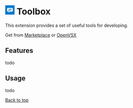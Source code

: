 # <img src="resources/logo.png" width="30"> Toolbox

This extension provides a set of useful tools for developing.

Get from 
[Marketplace](https://marketplace.visualstudio.com/items?itemName=caiqichang.vscode-toolbox) 
or 
[OpenVSX](https://open-vsx.org/extension/caiqichang/vscode-toolbox)

## Features

todo

## Usage

todo

[Back to top](#features)

